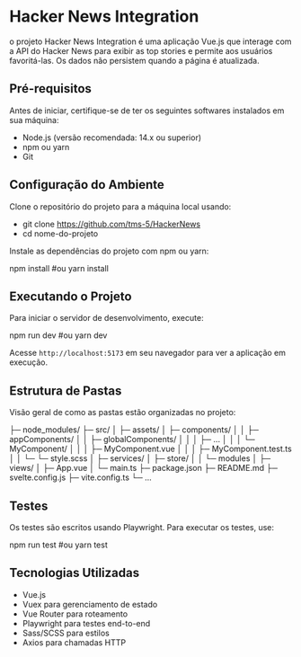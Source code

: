 # Hacker News Integration

o projeto Hacker News Integration é uma aplicação Vue.js que interage com a API do Hacker News para exibir as top stories e permite aos usuários favoritá-las. Os dados não persistem quando a página é atualizada.

## Pré-requisitos

Antes de iniciar, certifique-se de ter os seguintes softwares instalados em sua máquina:

- Node.js (versão recomendada: 14.x ou superior)
- npm ou yarn
- Git

## Configuração do Ambiente

Clone o repositório do projeto para a máquina local usando:

- git clone https://github.com/tms-5/HackerNews
- cd nome-do-projeto

Instale as dependências do projeto com npm ou yarn:

npm install
#ou
yarn install

## Executando o Projeto

Para iniciar o servidor de desenvolvimento, execute:

npm run dev
#ou
yarn dev

Acesse `http://localhost:5173` em seu navegador para ver a aplicação em execução.

## Estrutura de Pastas

Visão geral de como as pastas estão organizadas no projeto:

├─ node_modules/
├─ src/
│ ├─ assets/
│ ├─ components/
│ │ ├─ appComponents/
│ │ ├─ globalComponents/
│ │ │ ├─ ...
│ │ │ └─ MyComponent/
│ │ │ ├─ MyComponent.vue
│ │ │ ├─ MyComponent.test.ts
│ │ └─ └─ style.scss
│ ├─ services/
│ ├─ store/
│ │ └─ modules
│ ├─ views/
│ ├─ App.vue
│ └─ main.ts
├─ package.json
├─ README.md
├─ svelte.config.js
├─ vite.config.ts
└─ ...

## Testes

Os testes são escritos usando Playwright. Para executar os testes, use:

npm run test
#ou
yarn test

## Tecnologias Utilizadas

- Vue.js
- Vuex para gerenciamento de estado
- Vue Router para roteamento
- Playwright para testes end-to-end
- Sass/SCSS para estilos
- Axios para chamadas HTTP
